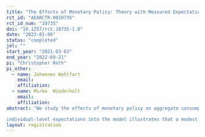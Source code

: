 ```yaml
---
title: "The Effects of Monetary Policy: Theory with Measured Expectations "
rct_id: "AEARCTR-0010735"
rct_id_num: "10735"
doi: "10.1257/rct.10735-1.0"
date: "2023-01-06"
status: "completed"
jel: ""
start_year: "2021-03-03"
end_year: "2022-09-21"
pi: "Christopher Roth"
pi_other:
  - name: Johannes Wohlfart
    email: 
    affiliation: 
  - name: Mirko  Wiederholt
    email: 
    affiliation: 
abstract: "We study the effects of monetary policy on aggregate consumption combining a heterogeneous agent model with measured expectations under different policy counterfactuals. We express the consumption of non-hand-to-mouth households as a function of expectations only and elicit all expectations appearing in the consumption functions for alternative monetary policy scenarios with tailored surveys. Feeding these
individual-level expectations into the model illustrates that a modest forward guidance statement in March 2021 would have reduced aggregate consumption by 0.14% on impact and an interest rate hike of 40 basis points in March 2022 would have reduced aggregate consumption by 0.30% on impact."
layout: registration
---
```


